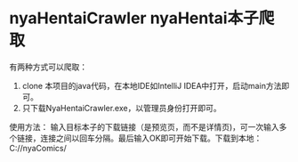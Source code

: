 # nyaHentaiCrawler  nyaHentai本子爬取

有两种方式可以爬取：
1. clone 本项目的java代码，在本地IDE如IntelliJ IDEA中打开，启动main方法即可。
2. 只下载NyaHentaiCrawler.exe，以管理员身份打开即可。

使用方法：
输入目标本子的下载链接（是预览页，而不是详情页)，可一次输入多个链接，连接之间以回车分隔。最后输入OK即可开始下载。下载到本地：C://nyaComics/


